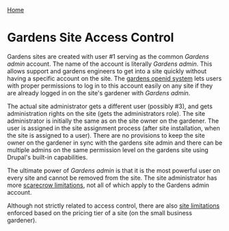 [Home](../index.md)

Gardens Site Access Control
===========================

Gardens sites are created with user #1 serving as the common *Gardens admin* account. The name of the account is literally *Gardens admin*. This allows support and gardens engineers to get into a site quickly without having a specific account on the site. The [gardens openid system](openid.md) lets users with proper permissions to log in to this account easily on any site if they are already logged in on the site's gardener with *Gardens admin*.

The actual site administrator gets a different user (possibly #3), and gets administration rights on the site (gets the administrators role). The site administrator is initially the same as on the site owner on the gardener. The user is assigned in the site assignment process (after site installation, when the site is assigned to a user). There are no provisions to keep the site owner on the gardener in sync with the gardens site admin and there can be multiple admins on the same permission level on the gardens site using Drupal's built-in capabilities.

The ultimate power of *Gardens admin* is that it is the most powerful user on every site and cannot be removed from the site. The site administrator has more [scarecrow limitations](scarecrow.md), not all of which apply to the Gardens admin account.

Although not strictly related to access control, there are also [site limitations](limits.md) enforced based on the pricing tier of a site (on the small business gardener).
